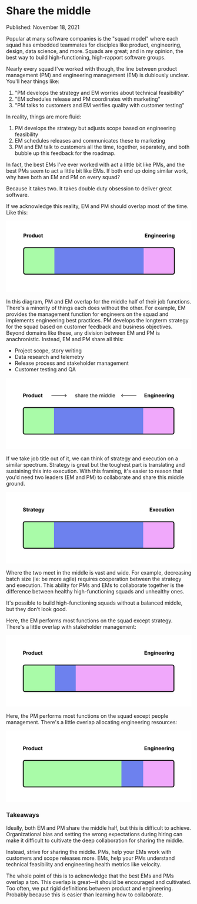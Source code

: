 # Share the middle

Published: November 18, 2021

Popular at many software companies is the "squad model" where each squad has embedded teammates for disciples like product, engineering, design, data science, and more. Squads are great; and in my opinion, the best way to build high-functioning, high-rapport software groups.

Nearly every squad I've worked with though, the line between product management (PM) and engineering management (EM) is dubiously unclear. You'll hear things like:

1. "PM develops the strategy and EM worries about technical feasibility"
2. "EM schedules release and PM coordinates with marketing"
3. "PM talks to customers and EM verifies quality with customer testing"

In reality, things are more fluid:

1. PM develops the strategy but adjusts scope based on engineering feasibility
2. EM schedules releases and communicates these to marketing
3. PM and EM talk to customers all the time, together, separately, and both bubble up this feedback for the roadmap.

In fact, the best EMs I've ever worked with act a little bit like PMs, and the best PMs seem to act a little bit like EMs. If both end up doing similar work, why have both an EM and PM on every squad?

Because it takes two. It takes double duty obsession to deliver great software.

If we acknowledge this reality, EM and PM should overlap most of the time. Like this:

![overview.png](Share%20the%20middle%20aae73dc90b264de2b0781b92ea2e5b9e/overview.png)

In this diagram, PM and EM overlap for the middle half of their job functions. There's a minority of things each does without the other. For example, EM provides the management function for engineers on the squad and implements engineering best practices. PM develops the longterm strategy for the squad based on customer feedback and business objectives. Beyond domains like these, any division between EM and PM is anachronistic. Instead, EM and PM share all this:

- Project scope, story writing
- Data research and telemetry
- Release process and stakeholder management
- Customer testing and QA

![share.png](Share%20the%20middle%20aae73dc90b264de2b0781b92ea2e5b9e/share.png)

If we take job title out of it, we can think of strategy and execution on a similar spectrum. Strategy is great but the toughest part is translating and sustaining this into execution. With this framing, it's easier to reason that you'd need two leaders (EM and PM) to collaborate and share this middle ground.

![abstract.png](Share%20the%20middle%20aae73dc90b264de2b0781b92ea2e5b9e/abstract.png)

Where the two meet in the middle is vast and wide. For example, decreasing batch size (ie: be more agile) requires cooperation between the strategy and execution. This ability for PMs and EMs to collaborate together is the difference between healthy high-functioning squads and unhealthy ones. 

It's possible to build high-functioning squads without a balanced middle, but they don't look good.

Here, the EM performs most functions on the squad except strategy. There's a little overlap with stakeholder management:

![just strategy.png](Share%20the%20middle%20aae73dc90b264de2b0781b92ea2e5b9e/just_strategy.png)

Here, the PM performs most functions on the squad except people management. There's a little overlap allocating engineering resources:

![people mangement.png](Share%20the%20middle%20aae73dc90b264de2b0781b92ea2e5b9e/people_mangement.png)

### Takeaways

Ideally, both EM and PM share the middle half, but this is difficult to achieve. Organizational bias and setting the wrong expectations during hiring can make it difficult to cultivate the deep collaboration for sharing the middle.

Instead, strive for sharing the middle. PMs, help your EMs work with customers and scope releases more. EMs, help your PMs understand technical feasibility and engineering health metrics like velocity.

The whole point of this is to acknowledge that the best EMs and PMs overlap a ton. This overlap is great—it should be encouraged and cultivated. Too often, we put rigid definitions between product and engineering. Probably because this is easier than learning how to collaborate.